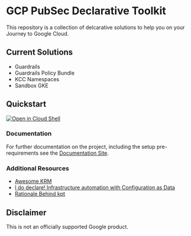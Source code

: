 # GCP PubSec Declarative Toolkit

This repository is a collection of delcarative solutions to help you on your Journey to Google Cloud.

## Current Solutions
- Guardrails
- Guardrails Policy Bundle
- KCC Namespaces
- Sandbox GKE

## Quickstart

[![Open in Cloud Shell](https://gstatic.com/cloudssh/images/open-btn.svg)](https://ssh.cloud.google.com/cloudshell/editor?cloudshell_git_repo=git@github.com:GoogleCloudPlatform/gcp-pbmm-sandbox.git&cloudshell_workspace=.&cloudshell_tutorial=docs/cloudshell-tutorial.md)

### Documentation

For further documentation on the project, including the setup pre-requirements see the [Documentation Site](https://reimagined-meme-7df92d3b.pages.github.io/).

### Additional Resources
- [Awesome KRM](https://github.com/askmeegs/learn-krm)
- [I do declare! Infrastructure automation with Configuration as Data](https://cloud.google.com/blog/products/containers-kubernetes/understanding-configuration-as-data-in-kubernetes)
- [Rationale Behind kpt](https://kpt.dev/guides/rationale)

## Disclaimer

This is not an officially supported Google product.
